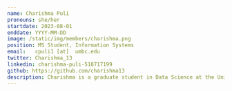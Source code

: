 ```yaml
---
name: Charishma Puli
pronouns: she/her
startdate: 2023-08-01
enddate: YYYY-MM-DD
image: /static/img/members/charishma.png
position: MS Student, Information Systems
email:   cpuli1 [at]  umbc.edu
twitter: Charishma_13
linkedin: charishma-puli-518717199
github: https://github.com/charishma13
description: Charishma is a graduate student in Data Science at the University of Maryland, Baltimore County, joined the Atoms Lab in 2023. She holds a Bachelor's in Computer Science from Jawaharlal Nehru Technological University Hyderabad, she has actively engaged in projects focused on sentimental analysis and image processing, sparking her interest in machine learning. Currently, her research involves developing a machine learning algorithm, symbolic regression, specifically for multi-atomic equations with zeolites. Beyond academics, Charishma finds joy in watching movies and maintaining an active lifestyle at the gym.
---
```

